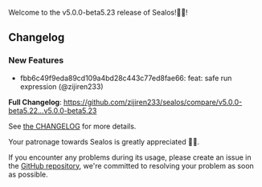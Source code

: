 Welcome to the v5.0.0-beta5.23 release of Sealos!🎉🎉!



## Changelog
### New Features
* fbb6c49f9eda89cd109a4bd28c443c77ed8fae66: feat: safe run expression (@zijiren233)

**Full Changelog**: https://github.com/zijiren233/sealos/compare/v5.0.0-beta5.22...v5.0.0-beta5.23

See [the CHANGELOG](https://github.com/zijiren233/sealos/blob/main/CHANGELOG/CHANGELOG.md) for more details.

Your patronage towards Sealos is greatly appreciated 🎉🎉.

If you encounter any problems during its usage, please create an issue in the [GitHub repository](https://github.com/zijiren233/sealos), we're committed to resolving your problem as soon as possible.
